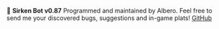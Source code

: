 :robot: __Sirken Bot v0.87__
Programmed and maintained by Albero.
Feel free to send me your discovered bugs, suggestions and in-game plats!
[GitHub](https://github.com/emmemeno/sirken-bot)